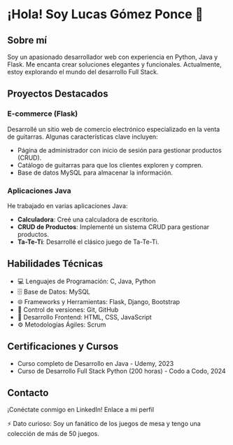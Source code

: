 # ¡Hola! Soy Lucas Gómez Ponce 👋

## Sobre mí
Soy un apasionado desarrollador web con experiencia en Python, Java y Flask. Me encanta crear soluciones elegantes y funcionales. Actualmente, estoy explorando el mundo del desarrollo Full Stack.

## Proyectos Destacados

### E-commerce (Flask)
Desarrollé un sitio web de comercio electrónico especializado en la venta de guitarras. Algunas características clave incluyen:

- Página de administrador con inicio de sesión para gestionar productos (CRUD).
- Catálogo de guitarras para que los clientes exploren y compren.
- Base de datos MySQL para almacenar la información.

### Aplicaciones Java
He trabajado en varias aplicaciones Java:


- **Calculadora**: Creé una calculadora de escritorio.
- **CRUD de Productos**: Implementé un sistema CRUD para gestionar productos.
- **Ta-Te-Ti**: Desarrollé el clásico juego de Ta-Te-Ti.

## Habilidades Técnicas
- 💻 Lenguajes de Programación: C, Java, Python
- 🗄️ Base de Datos: MySQL
- 🌐 Frameworks y Herramientas: Flask, Django, Bootstrap
- 📝 Control de versiones: Git, GitHub
- 🎨 Desarrollo Frontend: HTML, CSS, JavaScript
- ⚙️ Metodologías Ágiles: Scrum

## Certificaciones y Cursos
- Curso completo de Desarrollo en Java - Udemy, 2023
- Curso de Desarrollo Full Stack Python (200 horas) - Codo a Codo, 2024

## Contacto
¡Conéctate conmigo en LinkedIn! Enlace a mi perfil

⚡ Dato curioso: Soy un fanático de los juegos de mesa y tengo una colección de más de 50 juegos.

<!---
LucasGomezPonce/LucasGomezPonce is a ✨ special ✨ repository because its `README.md` (this file) appears on your GitHub profile.
You can click the Preview link to take a look at your changes.
--->
